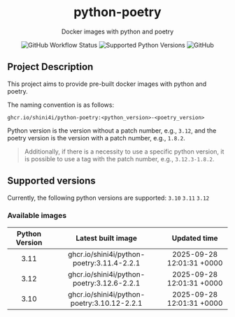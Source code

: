 <div align="center">

# python-poetry

Docker images with python and poetry

![GitHub Workflow Status](https://img.shields.io/github/actions/workflow/status/shini4i/docker-python-poetry/update_readme.yml?branch=main&style=plastic)
![Supported Python Versions](https://img.shields.io/badge/python-3.10%20%7C%203.11%20%7C%203.12-blue?style=plastic)
![GitHub](https://img.shields.io/github/license/shini4i/python-poetry?style=plastic)

</div>

## Project Description

This project aims to provide pre-built docker images with python and poetry.

The naming convention is as follows:
```
ghcr.io/shini4i/python-poetry:<python_version>-<poetry_version>
```
Python version is the version without a patch number, e.g., `3.12`, and the poetry version is the version with a patch number, e.g., `1.8.2`.

> Additionally, if there is a necessity to use a specific python version, it is possible to use a tag with the patch number, e.g., `3.12.3-1.8.2`.

## Supported versions

Currently, the following python versions are supported: `3.10` `3.11` `3.12`

### Available images
<!-- table_start -->
| Python Version |              Latest built image             |        Updated time       |
|:--------------:|:-------------------------------------------:|:-------------------------:|
|      3.11      |  ghcr.io/shini4i/python-poetry:3.11.4-2.2.1 | 2025-09-28 12:01:31 +0000 |
|      3.12      |  ghcr.io/shini4i/python-poetry:3.12.6-2.2.1 | 2025-09-28 12:01:31 +0000 |
|      3.10      | ghcr.io/shini4i/python-poetry:3.10.12-2.2.1 | 2025-09-28 12:01:31 +0000 |
<!-- table_end -->
